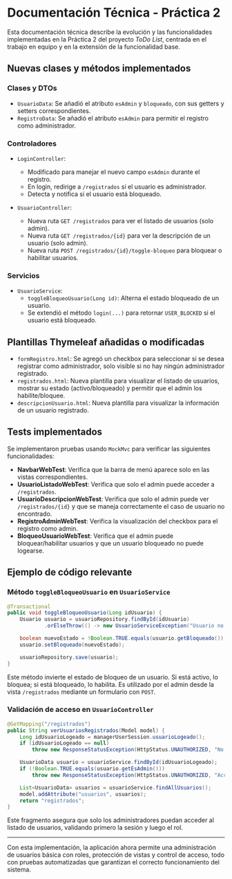 # Documentación Técnica - Práctica 2

Esta documentación técnica describe la evolución y las funcionalidades implementadas en la Práctica 2 del proyecto *ToDo List*, centrada en el trabajo en equipo y en la extensión de la funcionalidad base.

## Nuevas clases y métodos implementados

### Clases y DTOs

- `UsuarioData`: Se añadió el atributo `esAdmin` y `bloqueado`, con sus getters y setters correspondientes.
- `RegistroData`: Se añadió el atributo `esAdmin` para permitir el registro como administrador.

### Controladores

- `LoginController`:

  - Modificado para manejar el nuevo campo `esAdmin` durante el registro.
  - En login, redirige a `/registrados` si el usuario es administrador.
  - Detecta y notifica si el usuario está bloqueado.

- `UsuarioController`:

  - Nueva ruta `GET /registrados` para ver el listado de usuarios (solo admin).
  - Nueva ruta `GET /registrados/{id}` para ver la descripción de un usuario (solo admin).
  - Nueva ruta `POST /registrados/{id}/toggle-bloqueo` para bloquear o habilitar usuarios.

### Servicios

- `UsuarioService`:
  - `toggleBloqueoUsuario(Long id)`: Alterna el estado bloqueado de un usuario.
  - Se extendió el método `login(...)` para retornar `USER_BLOCKED` si el usuario está bloqueado.

## Plantillas Thymeleaf añadidas o modificadas

- `formRegistro.html`: Se agregó un checkbox para seleccionar si se desea registrar como administrador, solo visible si no hay ningún administrador registrado.
- `registrados.html`: Nueva plantilla para visualizar el listado de usuarios, mostrar su estado (activo/bloqueado) y permitir que el admin los habilite/bloquee.
- `descripcionUsuario.html`: Nueva plantilla para visualizar la información de un usuario registrado.

## Tests implementados

Se implementaron pruebas usando `MockMvc` para verificar las siguientes funcionalidades:

- **NavbarWebTest**: Verifica que la barra de menú aparece solo en las vistas correspondientes.
- **UsuarioListadoWebTest**: Verifica que solo el admin puede acceder a `/registrados`.
- **UsuarioDescripcionWebTest**: Verifica que solo el admin puede ver `/registrados/{id}` y que se maneja correctamente el caso de usuario no encontrado.
- **RegistroAdminWebTest**: Verifica la visualización del checkbox para el registro como admin.
- **BloqueoUsuarioWebTest**: Verifica que el admin puede bloquear/habilitar usuarios y que un usuario bloqueado no puede logearse.

## Ejemplo de código relevante

### Método `toggleBloqueoUsuario` en `UsuarioService`

```java
@Transactional
public void toggleBloqueoUsuario(Long idUsuario) {
    Usuario usuario = usuarioRepository.findById(idUsuario)
            .orElseThrow(() -> new UsuarioServiceException("Usuario no encontrado"));

    boolean nuevoEstado = !Boolean.TRUE.equals(usuario.getBloqueado());
    usuario.setBloqueado(nuevoEstado);

    usuarioRepository.save(usuario);
}
```

Este método invierte el estado de bloqueo de un usuario. Si está activo, lo bloquea; si está bloqueado, lo habilita. Es utilizado por el admin desde la vista `/registrados` mediante un formulario con `POST`.

### Validación de acceso en `UsuarioController`

```java
@GetMapping("/registrados")
public String verUsuariosRegistrados(Model model) {
    Long idUsuarioLogeado = managerUserSession.usuarioLogeado();
    if (idUsuarioLogeado == null)
        throw new ResponseStatusException(HttpStatus.UNAUTHORIZED, "No estás logeado");

    UsuarioData usuario = usuarioService.findById(idUsuarioLogeado);
    if (!Boolean.TRUE.equals(usuario.getEsAdmin()))
        throw new ResponseStatusException(HttpStatus.UNAUTHORIZED, "Acceso no autorizado");

    List<UsuarioData> usuarios = usuarioService.findAllUsuarios();
    model.addAttribute("usuarios", usuarios);
    return "registrados";
}
```

Este fragmento asegura que solo los administradores puedan acceder al listado de usuarios, validando primero la sesión y luego el rol.

---

Con esta implementación, la aplicación ahora permite una administración de usuarios básica con roles, protección de vistas y control de acceso, todo con pruebas automatizadas que garantizan el correcto funcionamiento del sistema.

